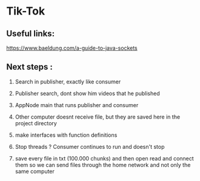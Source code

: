 # Tik-Tok

## Useful links:
https://www.baeldung.com/a-guide-to-java-sockets

## Next steps :
1. Search in publisher, exactly like consumer
2. Publisher search, dont show him videos that he published
3. AppNode main that runs publisher and consumer
4. Other computer doesnt receive file, but they are saved here in the project directory
5. make interfaces with function definitions

1. Stop threads ? Consumer continues to run and doesn't stop
2. save every file in txt (100.000 chunks) and then open read and connect them so 
we can send files through the home network and not only the same computer



